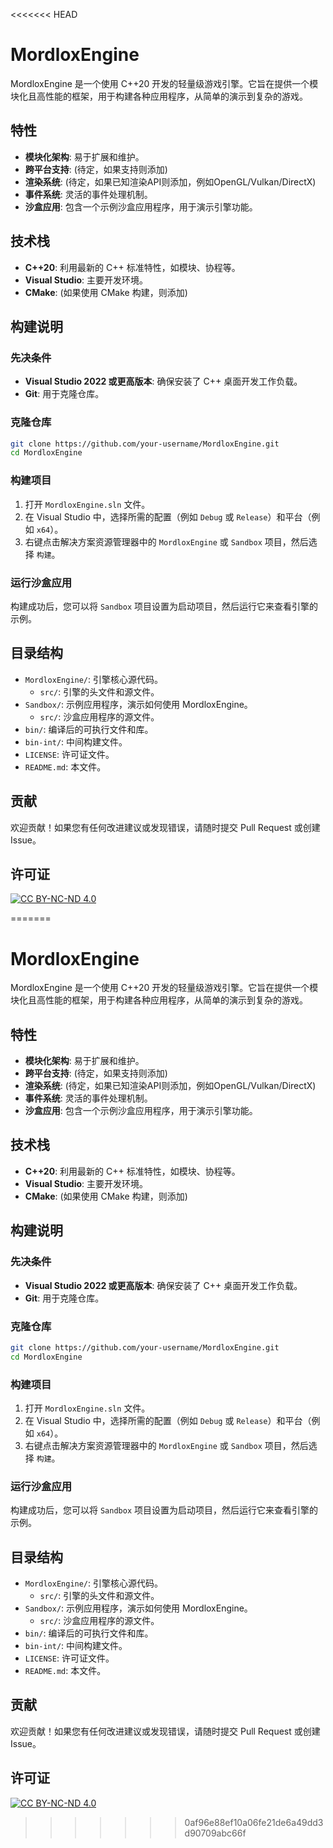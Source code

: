 <<<<<<< HEAD
# MordloxEngine

MordloxEngine 是一个使用 C++20 开发的轻量级游戏引擎。它旨在提供一个模块化且高性能的框架，用于构建各种应用程序，从简单的演示到复杂的游戏。

## 特性

*   **模块化架构**: 易于扩展和维护。
*   **跨平台支持**: (待定，如果支持则添加)
*   **渲染系统**: (待定，如果已知渲染API则添加，例如OpenGL/Vulkan/DirectX)
*   **事件系统**: 灵活的事件处理机制。
*   **沙盒应用**: 包含一个示例沙盒应用程序，用于演示引擎功能。

## 技术栈

*   **C++20**: 利用最新的 C++ 标准特性，如模块、协程等。
*   **Visual Studio**: 主要开发环境。
*   **CMake**: (如果使用 CMake 构建，则添加)

## 构建说明

### 先决条件

*   **Visual Studio 2022 或更高版本**: 确保安装了 C++ 桌面开发工作负载。
*   **Git**: 用于克隆仓库。

### 克隆仓库

```bash
git clone https://github.com/your-username/MordloxEngine.git
cd MordloxEngine
```

### 构建项目

1.  打开 `MordloxEngine.sln` 文件。
2.  在 Visual Studio 中，选择所需的配置（例如 `Debug` 或 `Release`）和平台（例如 `x64`）。
3.  右键点击解决方案资源管理器中的 `MordloxEngine` 或 `Sandbox` 项目，然后选择 `构建`。

### 运行沙盒应用

构建成功后，您可以将 `Sandbox` 项目设置为启动项目，然后运行它来查看引擎的示例。

## 目录结构

*   `MordloxEngine/`: 引擎核心源代码。
    *   `src/`: 引擎的头文件和源文件。
*   `Sandbox/`: 示例应用程序，演示如何使用 MordloxEngine。
    *   `src/`: 沙盒应用程序的源文件。
*   `bin/`: 编译后的可执行文件和库。
*   `bin-int/`: 中间构建文件。
*   `LICENSE`: 许可证文件。
*   `README.md`: 本文件。

## 贡献

欢迎贡献！如果您有任何改进建议或发现错误，请随时提交 Pull Request 或创建 Issue。

## 许可证

[![CC BY-NC-ND 4.0][cc-by-nc-nd-image]][cc-by-nc-nd]

[cc-by-nc-nd]: http://creativecommons.org/licenses/by-nc-nd/4.0/
[cc-by-nc-nd-image]: https://licensebuttons.net/l/by-nc-nd/4.0/88x31.png
[cc-by-nc-nd-shield]: https://img.shields.io/badge/License-CC%20BY--NC--ND%204.0-lightgrey.svg
=======
# MordloxEngine

MordloxEngine 是一个使用 C++20 开发的轻量级游戏引擎。它旨在提供一个模块化且高性能的框架，用于构建各种应用程序，从简单的演示到复杂的游戏。

## 特性

*   **模块化架构**: 易于扩展和维护。
*   **跨平台支持**: (待定，如果支持则添加)
*   **渲染系统**: (待定，如果已知渲染API则添加，例如OpenGL/Vulkan/DirectX)
*   **事件系统**: 灵活的事件处理机制。
*   **沙盒应用**: 包含一个示例沙盒应用程序，用于演示引擎功能。

## 技术栈

*   **C++20**: 利用最新的 C++ 标准特性，如模块、协程等。
*   **Visual Studio**: 主要开发环境。
*   **CMake**: (如果使用 CMake 构建，则添加)

## 构建说明

### 先决条件

*   **Visual Studio 2022 或更高版本**: 确保安装了 C++ 桌面开发工作负载。
*   **Git**: 用于克隆仓库。

### 克隆仓库

```bash
git clone https://github.com/your-username/MordloxEngine.git
cd MordloxEngine
```

### 构建项目

1.  打开 `MordloxEngine.sln` 文件。
2.  在 Visual Studio 中，选择所需的配置（例如 `Debug` 或 `Release`）和平台（例如 `x64`）。
3.  右键点击解决方案资源管理器中的 `MordloxEngine` 或 `Sandbox` 项目，然后选择 `构建`。

### 运行沙盒应用

构建成功后，您可以将 `Sandbox` 项目设置为启动项目，然后运行它来查看引擎的示例。

## 目录结构

*   `MordloxEngine/`: 引擎核心源代码。
    *   `src/`: 引擎的头文件和源文件。
*   `Sandbox/`: 示例应用程序，演示如何使用 MordloxEngine。
    *   `src/`: 沙盒应用程序的源文件。
*   `bin/`: 编译后的可执行文件和库。
*   `bin-int/`: 中间构建文件。
*   `LICENSE`: 许可证文件。
*   `README.md`: 本文件。

## 贡献

欢迎贡献！如果您有任何改进建议或发现错误，请随时提交 Pull Request 或创建 Issue。

## 许可证

[![CC BY-NC-ND 4.0][cc-by-nc-nd-image]][cc-by-nc-nd]

[cc-by-nc-nd]: http://creativecommons.org/licenses/by-nc-nd/4.0/
[cc-by-nc-nd-image]: https://licensebuttons.net/l/by-nc-nd/4.0/88x31.png
[cc-by-nc-nd-shield]: https://img.shields.io/badge/License-CC%20BY--NC--ND%204.0-lightgrey.svg
>>>>>>> 0af96e88ef10a06fe21de6a49dd3d90709abc66f
